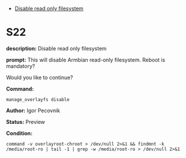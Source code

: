 - [Disable read only filesystem](#s22)

# S22

**description:** Disable read only filesystem

**prompt:** 
This will disable Armbian read-only filesystem. Reboot is mandatory?

Would you like to continue?

**Command:** 
~~~
manage_overlayfs disable
~~~

**Author:** Igor Pecovnik

**Status:** Preview

**Condition:**
~~~
command -v overlayroot-chroot > /dev/null 2>&1 && findmnt -k /media/root-ro | tail -1 | grep -w /media/root-ro > /dev/null 2>&1
~~~

